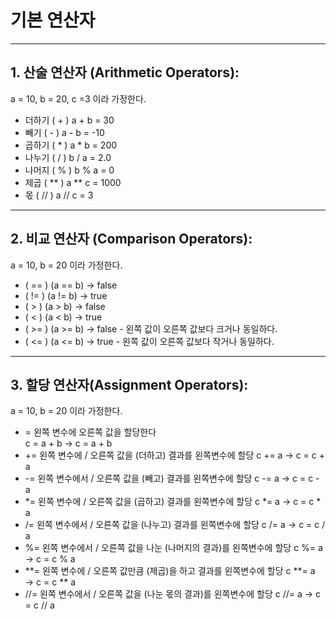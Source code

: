 # 기본 연산자 
--------------------------------------------------------
## 1. 산술 연산자 (Arithmetic Operators):
 a = 10, b = 20, c =3 이라 가정한다.

* 더하기  ( + )   a + b = 30 
* 빼기   ( - )   a - b = -10  
* 곱하기 ( * )   a * b = 200  
* 나누기 ( / )   b / a = 2.0  
* 나머지 ( % )   b % a = 0  
* 제곱  ( ** )   a ** c = 1000  
* 몫    ( // )   a // c = 3
--------------------------------------------------------

## 2. 비교 연산자 (Comparison Operators):
 a = 10, b = 20 이라 가정한다.
 
 *  ( == )   (a == b) → false
 *  ( != )   (a != b) →  true
 *  ( > )   (a > b) →  false
 *  ( < )   (a < b) →  true
 * ( >= )   (a >= b) →  false  - 왼쪽 값이 오른쪽 값보다 크거나 동일하다.
 * ( <= )   (a <= b) →  true   - 왼쪽 값이 오른쪽 값보다 작거나 동일하다.

--------------------------------------------------------

## 3. 할당 연산자(Assignment Operators):
 a = 10, b = 20 이라 가정한다.
 
 * =	왼쪽 변수에 오른쪽 값을 할당한다	
  c = a + b → c = a + b
 * +=	왼쪽 변수에 / 오른쪽 값을 (더하고) 결과를 왼쪽변수에 할당	c += a → c = c + a
 * -=	왼쪽 변수에서 / 오른쪽 값을 (빼고) 결과를 왼쪽변수에 할당	c -= a → c = c - a
 * *=	왼쪽 변수에 / 오른쪽 값을 (곱하고) 결과를 왼쪽변수에 할당	c *= a → c = c * a
 * /=	왼쪽 변수에서 / 오른쪽 값을 (나누고) 결과를 왼쪽변수에 할당	c /= a → c = c / a
 * %=	왼쪽 변수에서 / 오른쪽 값을 나눈 (나머지의 결과)를 왼쪽변수에 할당	c %= a → c = c % a
 * **=	왼쪽 변수에 / 오른쪽 값만큼 (제곱)을 하고 결과를 왼쪽변수에 할당	c **= a → c = c ** a
 * //=	왼쪽 변수에서 / 오른쪽 값을 (나눈 몫의 결과)를 왼쪽변수에 할당	c //= a → c = c // a
